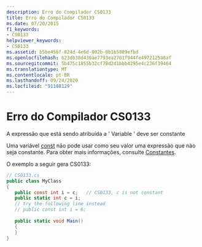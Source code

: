 ```yaml
---
description: Erro do Compilador CS0133
title: Erro do Compilador CS0133
ms.date: 07/20/2015
f1_keywords:
- CS0133
helpviewer_keywords:
- CS0133
ms.assetid: b5be456f-824d-4e6d-802b-0b1b5889efbd
ms.openlocfilehash: b23db38d430ae7793ea2701f944fe4972125a8af
ms.sourcegitcommit: 5b475c1855b32cf78d2d1bbb4295e4c236f39464
ms.translationtype: MT
ms.contentlocale: pt-BR
ms.lasthandoff: 09/24/2020
ms.locfileid: "91188129"
---
```

# <a name="compiler-error-cs0133"></a>Erro do Compilador CS0133

A expressão que está sendo atribuída a ' Variable ' deve ser constante  
  
 Uma variável [const](../language-reference/keywords/const.md) não pode usar como seu valor uma expressão que não seja constante. Para obter mais informações, consulte [Constantes](../programming-guide/classes-and-structs/constants.md).  
  
 O exemplo a seguir gera CS0133:  
  
```csharp  
// CS0133.cs  
public class MyClass  
{  
   public const int i = c;   // CS0133, c is not constant  
   public static int c = i;  
   // try the following line instead  
   // public const int i = 6;  
  
   public static void Main()  
   {  
   }  
}  
```
